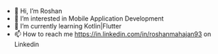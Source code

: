 - 👋 Hi, I’m Roshan
- 👀 I’m interested in Mobile Application Development
- 🌱 I’m currently learning Kotlin|Flutter
- 📫 How to reach me https://in.linkedin.com/in/roshanmahajan93 on Linkedin

<!---
roshanmahajan93/roshanmahajan93 is a ✨ special ✨ repository because its `README.md` (this file) appears on your GitHub profile.
You can click the Preview link to take a look at your changes.
--->
